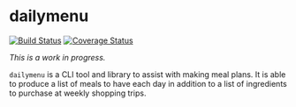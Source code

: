 # dailymenu

[![Build Status](https://img.shields.io/travis/moosingin3space/dailymenu.svg)](https://travis-ci.org/moosingin3space/dailymenu)
[![Coverage Status](https://img.shields.io/coveralls/moosingin3space/dailymenu.svg)](https://coveralls.io/r/moosingin3space/dailymenu)

*This is a work in progress.*

`dailymenu` is a CLI tool and library to assist with making meal plans. It is
able to produce a list of meals to have each day in addition to a list of
ingredients to purchase at weekly shopping trips.
